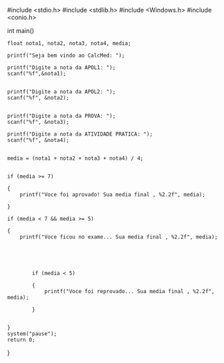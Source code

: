 
#include <stdio.h>
#include <stdlib.h>
#include <Windows.h>
#include <conio.h>


int main()

	float nota1, nota2, nota3, nota4, media;

	printf("Seja bem vindo ao CalcMed: ");

	printf("Digite a nota da APOL1: ");
	scanf("%f",&nota1);


	printf("Digite a nota da APOL2: ");
	scanf("%f", &nota2);


	printf("Digite a nota da PROVA: ");
	scanf("%f", &nota3);

	printf("Digite a nota da ATIVIDADE PRATICA: ");
	scanf("%f", &nota4);


	media = (nota1 + nota2 + nota3 + nota4) / 4;


	if (media >= 7)

	{
		printf("Voce foi aprovado! Sua media final ‚ %2.2f", media);

	}

	if (media < 7 && media >= 5)

	{
		printf("Voce ficou no exame... Sua media final ‚ %2.2f", media);


		


			if (media < 5)

			{
				printf("Voce foi reprovado... Sua media final ‚ %2.2f", media);

			}

		
	}
	system("pause");
	return 0;

}
